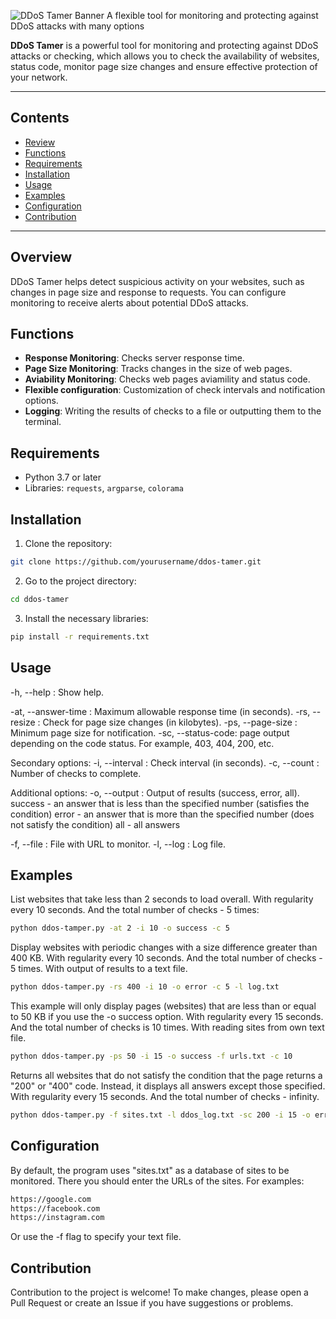 ![DDoS Tamer Banner](ddos-tamer.gif) 
A flexible tool for monitoring and protecting against DDoS attacks with many options

**DDoS Tamer** is a powerful tool for monitoring and protecting against DDoS attacks or checking, which allows you to check the availability of websites, status code, monitor page size changes and ensure effective protection of your network.

---
## Contents

- [Review](#review)
- [Functions](#functions)
- [Requirements](#requirements)
- [Installation](#installation)
- [Usage](#usage)
- [Examples](#examples)
- [Configuration](#configuration)
- [Contribution](#contribution)

---

## Overview

DDoS Tamer helps detect suspicious activity on your websites, such as changes in page size and response to requests. You can configure monitoring to receive alerts about potential DDoS attacks.

## Functions

- **Response Monitoring**: Checks server response time.
- **Page Size Monitoring**: Tracks changes in the size of web pages.
- **Aviability Monitoring**: Checks web pages aviamility and status code.
- **Flexible configuration**: Customization of check intervals and notification options.
- **Logging**: Writing the results of checks to a file or outputting them to the terminal.

## Requirements

- Python 3.7 or later
- Libraries: `requests`, `argparse`, `colorama`

## Installation

1. Clone the repository:
 ```bash
 git clone https://github.com/yourusername/ddos-tamer.git
 ```

2. Go to the project directory:
 ```bash
 cd ddos-tamer
 ```

3. Install the necessary libraries:
 ```bash
 pip install -r requirements.txt
 ```

## Usage
-h, --help : Show help.

-at, --answer-time : Maximum allowable response time (in seconds).
-rs, --resize : Check for page size changes (in kilobytes).
-ps, --page-size : Minimum page size for notification.
-sc, --status-code: page output depending on the code status. For example, 403, 404, 200, etc.

Secondary options:
-i, --interval : Check interval (in seconds).
-c, --count : Number of checks to complete.

Additional options:
-o, --output : Output of results (success, error, all).
     success - an answer that is less than the specified number (satisfies the condition)
     error - an answer that is more than the specified number (does not satisfy the condition)
     all - all answers
     
-f, --file : File with URL to monitor.
-l, --log : Log file.



## Examples

List websites that take less than 2 seconds to load overall. With regularity every 10 seconds. And the total number of checks - 5 times:
```bash
python ddos-tamper.py -at 2 -i 10 -o success -c 5
```

Display websites with periodic changes with a size difference greater than 400 KB. With regularity every 10 seconds. And the total number of checks - 5 times. With output of results to a text file.
```bash
python ddos-tamper.py -rs 400 -i 10 -o error -c 5 -l log.txt
```

This example will only display pages (websites) that are less than or equal to 50 KB if you use the -o success option. With regularity every 15 seconds. And the total number of checks is 10 times. With reading sites from own text file.
```bash
python ddos-tamper.py -ps 50 -i 15 -o success -f urls.txt -c 10
```

Returns all websites that do not satisfy the condition that the page returns a "200" or "400" code. Instead, it displays all answers except those specified. With regularity every 15 seconds. And the total number of checks - infinity.
```bash
python ddos-tamper.py -f sites.txt -l ddos_log.txt -sc 200 -i 15 -o error
```

## Configuration

By default, the program uses "sites.txt" as a database of sites to be monitored.
There you should enter the URLs of the sites. For examples:
 ```bash
https://google.com
https://facebook.com
https://instagram.com
```
Or use the -f flag to specify your text file.

## Contribution

Contribution to the project is welcome! To make changes, please open a Pull Request or create an Issue if you have suggestions or problems.
